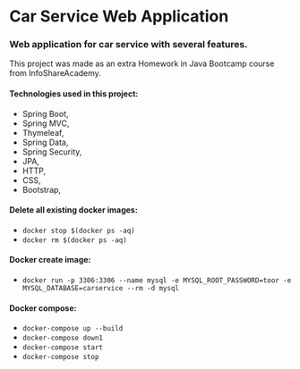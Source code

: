 # Car Service Web Application
### Web application for car service with several features. 
This project was made as an extra Homework in Java Bootcamp course from InfoShareAcademy.
#### Technologies used in this project:
* Spring Boot,
* Spring MVC,
* Thymeleaf,
* Spring Data,
* Spring Security,
* JPA,
* HTTP,
* CSS,
* Bootstrap,

#### Delete all existing docker images:
* `docker stop $(docker ps -aq)`
* `docker rm $(docker ps -aq)`
#### Docker create image:
* `docker run -p 3306:3306 --name mysql -e MYSQL_ROOT_PASSWORD=toor -e MYSQL_DATABASE=carservice --rm -d mysql`
#### Docker compose:
* `docker-compose up --build`
* `docker-compose down1`
* `docker-compose start`
* `docker-compose stop`
#### 
